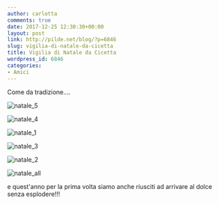 ```yaml
---
author: carlotta
comments: true
date: 2017-12-25 12:30:30+00:00
layout: post
link: http://pilde.net/blog/?p=6846
slug: vigilia-di-natale-da-cicetta
title: Vigilia di Natale da Cicetta
wordpress_id: 6846
categories:
- Amici
---
```


Come da tradizione....

![natale_5](http://pilde.net/blog/wp-content/uploads/2018/02/natale_5.png)


 ![natale_4](http://pilde.net/blog/wp-content/uploads/2018/02/natale_4.png)


 ![natale_1](http://pilde.net/blog/wp-content/uploads/2017/12/natale_1.png)


 ![natale_3](http://pilde.net/blog/wp-content/uploads/2018/02/natale_3.png)


 ![natale_2](http://pilde.net/blog/wp-content/uploads/2017/12/natale_2.png)


 ![natale_all](http://pilde.net/blog/wp-content/uploads/2018/02/natale_all.png)


e quest'anno per la prima volta siamo anche riusciti ad arrivare al dolce senza esplodere!!!
